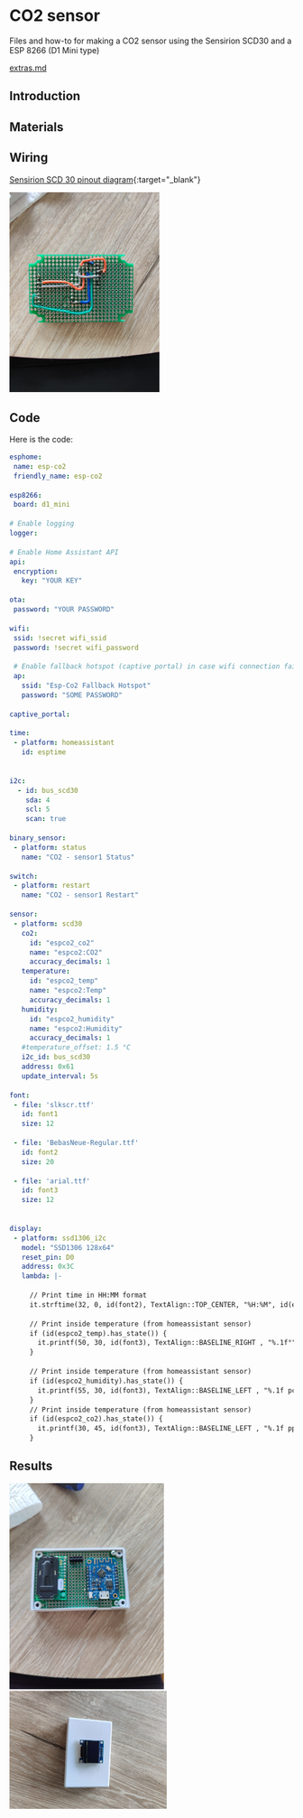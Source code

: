 # CO2 sensor

Files and how-to for making a CO2 sensor using the Sensirion SCD30 and a ESP 8266 (D1 Mini type)

[extras.md](extras.md)

## Introduction

## Materials

## Wiring

[Sensirion SCD 30 pinout diagram](resources/scd30_pinout.pdf){:target="_blank"}







<img src="images/wiring_soldered.jpg" title="" alt="Wiring soldered" width="266">

## Code

Here is the code:

 ```yml
esphome:
  name: esp-co2
  friendly_name: esp-co2

esp8266:
  board: d1_mini

# Enable logging
logger:

# Enable Home Assistant API
api:
  encryption:
    key: "YOUR KEY"

ota:
  password: "YOUR PASSWORD"

wifi:
  ssid: !secret wifi_ssid
  password: !secret wifi_password

  # Enable fallback hotspot (captive portal) in case wifi connection fails
  ap:
    ssid: "Esp-Co2 Fallback Hotspot"
    password: "SOME PASSWORD"

captive_portal:
    
time:
  - platform: homeassistant
    id: esptime


i2c:
   - id: bus_scd30
     sda: 4
     scl: 5
     scan: true

binary_sensor:
  - platform: status
    name: "CO2 - sensor1 Status"

switch:
  - platform: restart
    name: "CO2 - sensor1 Restart"

sensor:
  - platform: scd30
    co2:
      id: "espco2_co2"
      name: "espco2:CO2"
      accuracy_decimals: 1
    temperature:
      id: "espco2_temp"
      name: "espco2:Temp"
      accuracy_decimals: 1
    humidity:
      id: "espco2_humidity"
      name: "espco2:Humidity"
      accuracy_decimals: 1
    #temperature_offset: 1.5 °C
    i2c_id: bus_scd30
    address: 0x61
    update_interval: 5s

font:
  - file: 'slkscr.ttf'
    id: font1
    size: 12

  - file: 'BebasNeue-Regular.ttf'
    id: font2
    size: 20

  - file: 'arial.ttf'
    id: font3
    size: 12


display:
  - platform: ssd1306_i2c
    model: "SSD1306 128x64"
    reset_pin: D0
    address: 0x3C
    lambda: |-

      // Print time in HH:MM format
      it.strftime(32, 0, id(font2), TextAlign::TOP_CENTER, "%H:%M", id(esptime).now());

      // Print inside temperature (from homeassistant sensor)
      if (id(espco2_temp).has_state()) {
        it.printf(50, 30, id(font3), TextAlign::BASELINE_RIGHT , "%.1f°", id(espco2_temp).state);
      }
      
      // Print inside temperature (from homeassistant sensor)
      if (id(espco2_humidity).has_state()) {
        it.printf(55, 30, id(font3), TextAlign::BASELINE_LEFT , "%.1f pct", id(espco2_humidity).state);
      }
      // Print inside temperature (from homeassistant sensor)
      if (id(espco2_co2).has_state()) {
        it.printf(30, 45, id(font3), TextAlign::BASELINE_LEFT , "%.1f ppm", id(espco2_co2).state);
      }

```

## Results

<img src="images/finished_inside.jpg" title="" alt="" width="274">



<img src="images/finished.jpg" title="" alt="" width="279">
